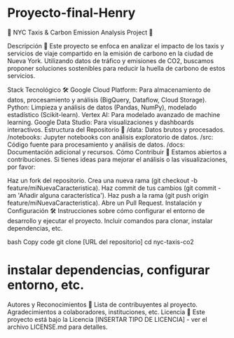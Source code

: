 # Proyecto-final-Henry

🚕 NYC Taxis & Carbon Emission Analysis Project 🌱



Descripción 📝
Este proyecto se enfoca en analizar el impacto de los taxis y servicios de viaje compartido en la emisión de carbono en la ciudad de Nueva York. Utilizando datos de tráfico y emisiones de CO2, buscamos proponer soluciones sostenibles para reducir la huella de carbono de estos servicios.

Stack Tecnológico 🛠️
Google Cloud Platform: Para almacenamiento de datos, procesamiento y análisis (BigQuery, Dataflow, Cloud Storage).
Python: Limpieza y análisis de datos (Pandas, NumPy), modelado estadístico (Scikit-learn).
Vertex AI: Para modelado avanzado de machine learning.
Google Data Studio: Para visualizaciones y dashboards interactivos.
Estructura del Repositorio 📂
/data: Datos brutos y procesados.
/notebooks: Jupyter notebooks con análisis exploratorio de datos.
/src: Código fuente para procesamiento y análisis de datos.
/docs: Documentación adicional y recursos.
Cómo Contribuir 👥
Estamos abiertos a contribuciones. Si tienes ideas para mejorar el análisis o las visualizaciones, por favor:

Haz un fork del repositorio.
Crea una nueva rama (git checkout -b feature/miNuevaCaracteristica).
Haz commit de tus cambios (git commit -am 'Añadir alguna característica').
Haz push a la rama (git push origin feature/miNuevaCaracteristica).
Abre un Pull Request.
Instalación y Configuración 🛠️
Instrucciones sobre cómo configurar el entorno de desarrollo y ejecutar el proyecto. Incluir comandos para clonar, instalar dependencias, etc.

bash
Copy code
git clone [URL del repositorio]
cd nyc-taxis-co2
# instalar dependencias, configurar entorno, etc.
Autores y Reconocimientos 🌟
Lista de contribuyentes al proyecto.
Agradecimientos a colaboradores, instituciones, etc.
Licencia 📄
Este proyecto está bajo la Licencia [INSERTAR TIPO DE LICENCIA] - ver el archivo LICENSE.md para detalles.
